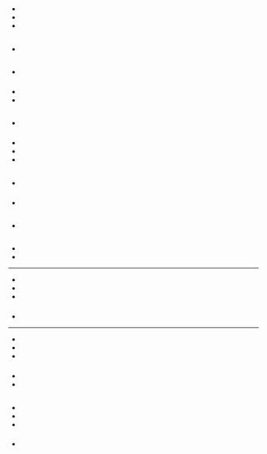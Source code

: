 # 









## 



### 

- 

- 

- 

### 

## 

### 

- 

### 

### 

### 









### 



### 







## 





## 





## 

## 



## 

## 





## 

## 

## 

## 







### 

- 



#### 

### 

#### 

- []()
- []()

## 

- 



> []()

[]()

### 

- []()
- []()
- 

## 















- 

### 

- []()

## 





### 

- []()

## 



### 



- 

- 

---

- 

- 

- 

### 







- 

---

- 

- 

- 



### 

- []()
- []()

## 

### 







### 



- 
- 
- 



### 

- []()

